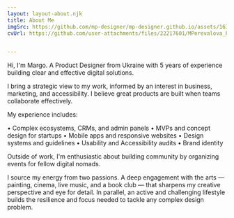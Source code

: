 ```yaml
---
layout: layout-about.njk
title: About Me
imgSrc: https://github.com/mp-designer/mp-designer.github.io/assets/163604385/b7baf736-8248-43a3-87f7-d13bbcf7641b
cvUrl: https://github.com/user-attachments/files/22217601/MPerevalova_Product-Designer_CV.pdf


---
```


Hi, I'm Margo. A Product Designer from Ukraine with 5 years of experience building clear and effective digital solutions.

I bring a strategic view to my work, informed by an interest in business, marketing, and accessibility. I believe great products are built when teams collaborate effectively.

My experience includes:

• Complex ecosystems, CRMs, and admin panels
• MVPs and concept design for startups
• Mobile apps and responsive websites
• Design systems and guidelines
• Usability and Accessibility audits
• Brand identity

Outside of work, I'm enthusiastic about building community by organizing events for fellow digital nomads. 

I source my energy from two passions. A deep engagement with the arts — painting, cinema, live music, and a book club — that sharpens my creative perspective and eye for detail. In parallel, an active and challenging lifestyle builds the resilience and focus needed to tackle any complex design problem.
